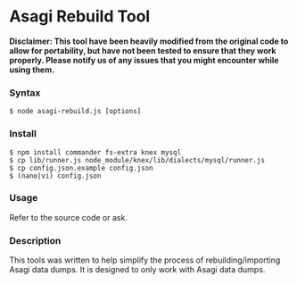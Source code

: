 Asagi Rebuild Tool
==================

**Disclaimer: This tool have been heavily modified from the original code to allow for portability, but have not been tested to ensure that they work properly. Please notify us of any issues that you might encounter while using them.**

### Syntax

`$ node asagi-rebuild.js [options]`

### Install

```
$ npm install commander fs-extra knex mysql
$ cp lib/runner.js node_module/knex/lib/dialects/mysql/runner.js
$ cp config.json.example config.json
$ (nano|vi) config.json
```

### Usage

Refer to the source code or ask.

### Description

This tools was written to help simplify the process of rebuilding/importing Asagi data dumps. It is designed to only work with Asagi data dumps.
